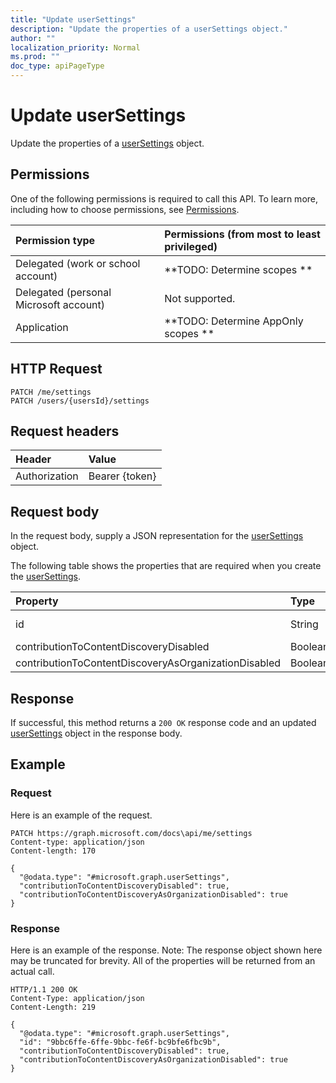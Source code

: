 ```yaml
---
title: "Update userSettings"
description: "Update the properties of a userSettings object."
author: ""
localization_priority: Normal
ms.prod: ""
doc_type: apiPageType
---
```


# Update userSettings

Update the properties of a [userSettings](../resources/usersettings.md) object.

## Permissions
One of the following permissions is required to call this API. To learn more, including how to choose permissions, see [Permissions](/concepts/permissions-reference.md).

|Permission type|Permissions (from most to least privileged)|
|:---|:---|
|Delegated (work or school account)|**TODO: Determine scopes **|
|Delegated (personal Microsoft account)|Not supported.|
|Application|**TODO: Determine AppOnly scopes **|

## HTTP Request
<!-- {
  "blockType": "ignored"
}
-->
``` http
PATCH /me/settings
PATCH /users/{usersId}/settings
```

## Request headers
|Header|Value|
|:---|:---|
|Authorization|Bearer {token}|

## Request body
In the request body, supply a JSON representation for the [userSettings](../resources/userSettings.md) object.

The following table shows the properties that are required when you create the [userSettings](../resources/usersettings.md).

|Property|Type|Description|
|:---|:---|:---|
|id|String| Inherited from [entity](../resources/entity.md)|
|contributionToContentDiscoveryDisabled|Boolean||
|contributionToContentDiscoveryAsOrganizationDisabled|Boolean||



## Response
If successful, this method returns a `200 OK` response code and an updated [userSettings](../resources/usersettings.md) object in the response body.

## Example

### Request
Here is an example of the request.
<!-- {
  "blockType": "request",
  "name": "update_usersettings"
}
-->
``` http
PATCH https://graph.microsoft.com/docs\api/me/settings
Content-type: application/json
Content-length: 170

{
  "@odata.type": "#microsoft.graph.userSettings",
  "contributionToContentDiscoveryDisabled": true,
  "contributionToContentDiscoveryAsOrganizationDisabled": true
}
```

### Response
Here is an example of the response. Note: The response object shown here may be truncated for brevity. All of the properties will be returned from an actual call.
<!-- {
  "blockType": "response",
  "truncated": true
}
-->
``` http
HTTP/1.1 200 OK
Content-Type: application/json
Content-Length: 219

{
  "@odata.type": "#microsoft.graph.userSettings",
  "id": "9bbc6ffe-6ffe-9bbc-fe6f-bc9bfe6fbc9b",
  "contributionToContentDiscoveryDisabled": true,
  "contributionToContentDiscoveryAsOrganizationDisabled": true
}
```


